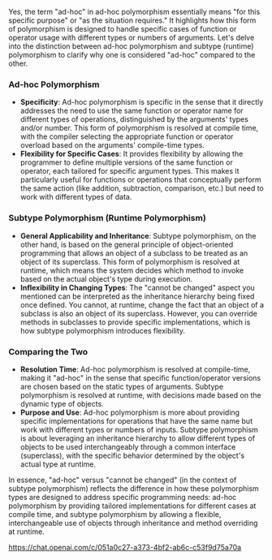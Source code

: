 Yes, the term "ad-hoc" in ad-hoc polymorphism essentially means "for this specific purpose" or "as the situation requires." It highlights how this form of polymorphism is designed to handle specific cases of function or operator usage with different types or numbers of arguments. Let's delve into the distinction between ad-hoc polymorphism and subtype (runtime) polymorphism to clarify why one is considered "ad-hoc" compared to the other.

### Ad-hoc Polymorphism

- **Specificity**: Ad-hoc polymorphism is specific in the sense that it directly addresses the need to use the same function or operator name for different types of operations, distinguished by the arguments' types and/or number. This form of polymorphism is resolved at compile time, with the compiler selecting the appropriate function or operator overload based on the arguments' compile-time types.
- **Flexibility for Specific Cases**: It provides flexibility by allowing the programmer to define multiple versions of the same function or operator, each tailored for specific argument types. This makes it particularly useful for functions or operations that conceptually perform the same action (like addition, subtraction, comparison, etc.) but need to work with different types of data.

### Subtype Polymorphism (Runtime Polymorphism)

- **General Applicability and Inheritance**: Subtype polymorphism, on the other hand, is based on the general principle of object-oriented programming that allows an object of a subclass to be treated as an object of its superclass. This form of polymorphism is resolved at runtime, which means the system decides which method to invoke based on the actual object's type during execution.
- **Inflexibility in Changing Types**: The "cannot be changed" aspect you mentioned can be interpreted as the inheritance hierarchy being fixed once defined. You cannot, at runtime, change the fact that an object of a subclass is also an object of its superclass. However, you can override methods in subclasses to provide specific implementations, which is how subtype polymorphism introduces flexibility.

### Comparing the Two

- **Resolution Time**: Ad-hoc polymorphism is resolved at compile-time, making it "ad-hoc" in the sense that specific function/operator versions are chosen based on the static types of arguments. Subtype polymorphism is resolved at runtime, with decisions made based on the dynamic type of objects.
- **Purpose and Use**: Ad-hoc polymorphism is more about providing specific implementations for operations that have the same name but work with different types or numbers of inputs. Subtype polymorphism is about leveraging an inheritance hierarchy to allow different types of objects to be used interchangeably through a common interface (superclass), with the specific behavior determined by the object's actual type at runtime.

In essence, "ad-hoc" versus "cannot be changed" (in the context of subtype polymorphism) reflects the difference in how these polymorphism types are designed to address specific programming needs: ad-hoc polymorphism by providing tailored implementations for different cases at compile time, and subtype polymorphism by allowing a flexible, interchangeable use of objects through inheritance and method overriding at runtime.

https://chat.openai.com/c/051a0c27-a373-4bf2-ab6c-c53f9d75a70a
